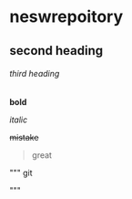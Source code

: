 # neswrepoitory

## second heading

###### third heading

**bold**

*italic*

~~mistake~~

> great

"""
git

"""
